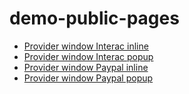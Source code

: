 # demo-public-pages

* [Provider window Interac inline](https://ssolders.github.io/demo-public-pages/cashier-inline-popup.html)
* [Provider window Interac popup](https://ssolders.github.io/demo-public-pages/cashier-popup.html)
* [Provider window Paypal inline](https://ssolders.github.io/demo-public-pages/cashier-paypal-inline-popup.html)
* [Provider window Paypal popup](https://ssolders.github.io/demo-public-pages/cashier-paypal-popup.html)

